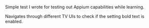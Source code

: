 Simple test I wrote for testing out Appium capabilities while learning.

Navigates through different TV UIs to check if the setting bold text is enabled.
